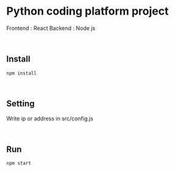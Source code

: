 # Python coding platform project

Frontend : React
Backend : Node js

<br/>

## Install

```
npm install
```

<br/>

## Setting

Write ip or address in src/config.js

<br/>

## Run

```
npm start
```